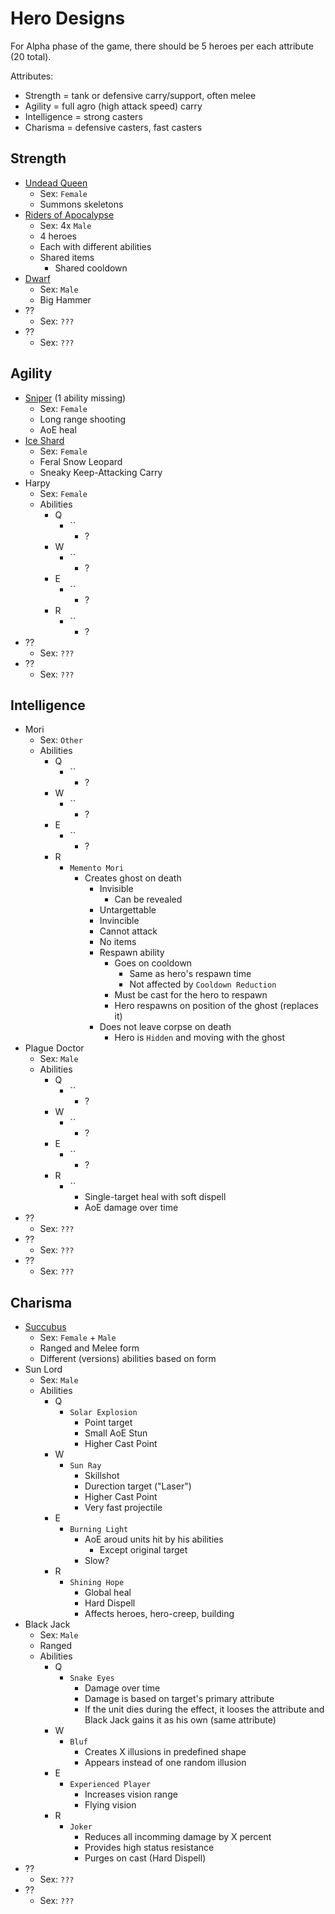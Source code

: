 # Hero Designs

For Alpha phase of the game, there should be 5 heroes per each attribute (20 total).

Attributes:
- Strength = tank or defensive carry/support, often melee
- Agility = full agro (high attack speed) carry
- Intelligence = strong casters
- Charisma = defensive casters, fast casters

## Strength
- [Undead Queen](Undead_Queen.md)
  - Sex: `Female`
  - Summons skeletons
- [Riders of Apocalypse](Riders_of_Apocalypse.md)
  - Sex: 4x `Male`
  - 4 heroes
  - Each with different abilities
  - Shared items
    - Shared cooldown
- [Dwarf](Dwarf.md)
  - Sex: `Male`
  - Big Hammer
- ??
  - Sex: `???`
- ??
  - Sex: `???`

## Agility
- [Sniper](Sniper.md) (1 ability missing)
  - Sex: `Female`
  - Long range shooting
  - AoE heal
- [Ice Shard](Ice_Shard.md)
  - Sex: `Female`
  - Feral Snow Leopard
  - Sneaky Keep-Attacking Carry
- Harpy
  - Sex: `Female`
  - Abilities
    - Q
      - ``
        - ?
    - W
      - ``
        - ?
    - E
      - ``
        - ?
    - R
      - ``
        - ?
- ??
  - Sex: `???`
- ??
  - Sex: `???`

## Intelligence
- Mori
  - Sex: `Other`
  - Abilities
    - Q
      - ``
        - ?
    - W
      - ``
        - ?
    - E
      - ``
        - ?
    - R
      - `Memento Mori`
        - Creates ghost on death
          - Invisible
            - Can be revealed
          - Untargettable
          - Invincible
          - Cannot attack
          - No items
          - Respawn ability
            - Goes on cooldown
              - Same as hero's respawn time
              - Not affected by `Cooldown Reduction`
            - Must be cast for the hero to respawn
            - Hero respawns on position of the ghost (replaces it)
          - Does not leave corpse on death
            - Hero is `Hidden` and moving with the ghost
- Plague Doctor
  - Sex: `Male`
  - Abilities
    - Q
      - ``
        - ?
    - W
      - ``
        - ?
    - E
      - ``
        - ?
    - R
      - ``
        - Single-target heal with soft dispell
        - AoE damage over time
- ??
  - Sex: `???`
- ??
  - Sex: `???`
- ??
  - Sex: `???`

## Charisma
- [Succubus](Succubus.md)
  - Sex: `Female` + `Male`
  - Ranged and Melee form
  - Different (versions) abilities based on form
- Sun Lord
  - Sex: `Male`
  - Abilities
    - Q
      - `Solar Explosion`
        - Point target
        - Small AoE Stun
        - Higher Cast Point
    - W
      - `Sun Ray`
        - Skillshot
        - Durection target ("Laser")
        - Higher Cast Point
        - Very fast projectile
    - E
      - `Burning Light`
        - AoE aroud units hit by his abilities
          - Except original target
        - Slow?
    - R
      - `Shining Hope`
        - Global heal
        - Hard Dispell
        - Affects heroes, hero-creep, building
- Black Jack
  - Sex: `Male`
  - Ranged
  - Abilities
    - Q
      - `Snake Eyes`
        - Damage over time
        - Damage is based on target's primary attribute
        - If the unit dies during the effect, it looses the attribute and Black Jack gains it as his own (same attribute)
    - W
      - `Bluf`
        - Creates X illusions in predefined shape
        - Appears instead of one random illusion
    - E
      - `Experienced Player`
        - Increases vision range
        - Flying vision
    - R
      - `Joker`
        - Reduces all incomming damage by X percent
        - Provides high status resistance
        - Purges on cast (Hard Dispell)
- ??
  - Sex: `???`
- ??
  - Sex: `???`
